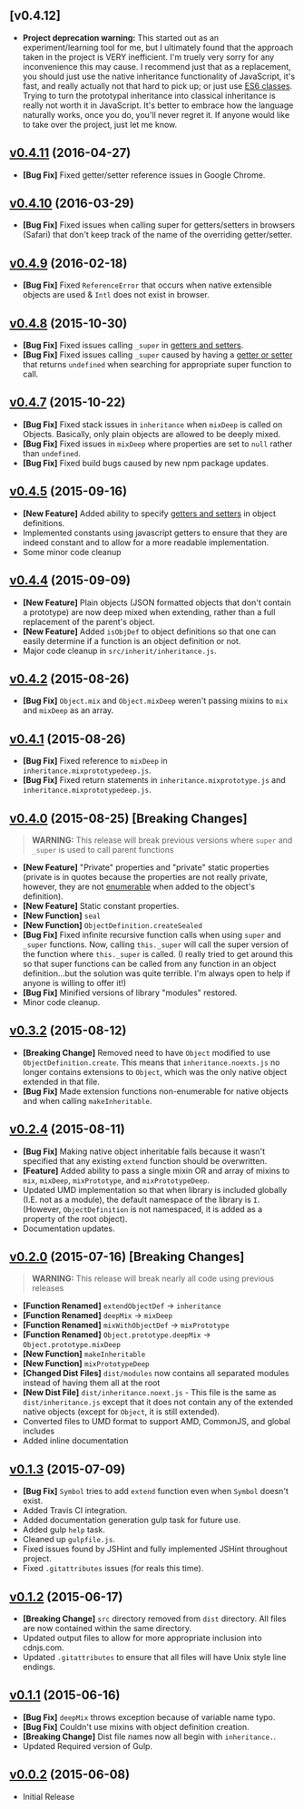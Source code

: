 ## [v0.4.12]

* **Project deprecation warning:**
  This started out as an experiment/learning tool for me, but I ultimately found that the approach taken in the project is VERY inefficient.
  I'm truely very sorry for any inconvenience this may cause. I recommend just that as a replacement, you should just use the native inheritance
  functionality of JavaScript, it's fast, and really actually not that hard to pick up; or just use [ES6 classes](https://developer.mozilla.org/en-US/docs/Web/JavaScript/Reference/Classes).
  Trying to turn the prototypal inheritance into classical inheritance is really not worth it in JavaScript. It's better to embrace how the
  language naturally works, once you do, you'll never regret it.
  If anyone would like to take over the project, just let me know.


## [v0.4.11](https://github.com/bsara/inheritance.js/tree/v0.4.11) (2016-04-27)

* **[Bug Fix]** Fixed getter/setter reference issues in Google Chrome.


## [v0.4.10](https://github.com/bsara/inheritance.js/tree/v0.4.10) (2016-03-29)

* **[Bug Fix]** Fixed issues when calling super for getters/setters in browsers (Safari) that don't keep track of the name of the overriding getter/setter.


## [v0.4.9](https://github.com/bsara/inheritance.js/tree/v0.4.9) (2016-02-18)

* **[Bug Fix]** Fixed `ReferenceError` that occurs when native extensible objects are used & `Intl` does not exist in browser.


## [v0.4.8](https://github.com/bsara/inheritance.js/tree/v0.4.8) (2015-10-30)

* **[Bug Fix]** Fixed issues calling `_super` in [getters and setters][getters-setters].
* **[Bug Fix]** Fixed issues calling `_super` caused by having a [getter or setter][getters-setters] that returns `undefined` when searching for appropriate super function to call.


## [v0.4.7](https://github.com/bsara/inheritance.js/tree/v0.4.7) (2015-10-22)

* **[Bug Fix]** Fixed stack issues in `inheritance` when `mixDeep` is called on Objects. Basically, only plain objects are allowed to be deeply mixed.
* **[Bug Fix]** Fixed issues in `mixDeep` where properties are set to `null` rather than `undefined`.
* **[Bug Fix]** Fixed build bugs caused by new npm package updates.


## [v0.4.5](https://github.com/bsara/inheritance.js/tree/v0.4.5) (2015-09-16)

* **[New Feature]** Added ability to specify [getters and setters][getters-setters] in object definitions.
* Implemented constants using javascript getters to ensure that they are indeed constant and to allow for a more readable implementation.
* Some minor code cleanup


## [v0.4.4](https://github.com/bsara/inheritance.js/tree/v0.4.4) (2015-09-09)

* **[New Feature]** Plain objects (JSON formatted objects that don't contain a prototype) are now deep mixed when extending, rather than a full replacement of the parent's object.
* **[New Feature]** Added `isObjDef` to object definitions so that one can easily determine if a function is an object definition or not.
* Major code cleanup in `src/inherit/inheritance.js`.


## [v0.4.2](https://github.com/bsara/inheritance.js/tree/v0.4.2) (2015-08-26)

* **[Bug Fix]** `Object.mix` and `Object.mixDeep` weren't passing mixins to `mix` and `mixDeep` as an array.


## [v0.4.1](https://github.com/bsara/inheritance.js/tree/v0.4.1) (2015-08-26)

* **[Bug Fix]** Fixed reference to `mixDeep` in `inheritance.mixprototypedeep.js`.
* **[Bug Fix]** Fixed return statements in `inheritance.mixprototype.js` and `inheritance.mixprototypedeep.js`.


## [v0.4.0](https://github.com/bsara/inheritance.js/tree/v0.4.0) (2015-08-25) **[Breaking Changes]**

> __WARNING:__ This release will break previous versions where `super` and `_super` is used to call parent functions

* **[New Feature]** "Private" properties and "private" static properties (private is in quotes because the properties are not really private, however, they are not [enumerable](https://developer.mozilla.org/en-US/docs/Web/JavaScript/Reference/Global_Objects/Object/defineProperty#Enumerable_attribute) when added to the object's definition).
* **[New Feature]** Static constant properties.
* **[New Function]** `seal`
* **[New Function]** `ObjectDefinition.createSealed`
* **[Bug Fix]** Fixed infinite recursive function calls when using `super` and `_super` functions. Now, calling `this._super` will call the super version of the function where `this._super` is called. (I really tried to get around this so that super functions can be called from any function in an object definition...but the solution was quite terrible. I'm always open to help if anyone is willing to offer it!)
* **[Bug Fix]** Minified versions of library "modules" restored.
* Minor code cleanup.


## [v0.3.2](https://github.com/bsara/inheritance.js/tree/v0.3.2) (2015-08-12)

* **[Breaking Change]** Removed need to have `Object` modified to use `ObjectDefinition.create`. This means that `inheritance.noexts.js` no longer contains extensions to `Object`, which was the only native object extended in that file.
* **[Bug Fix]** Made extension functions non-enumerable for native objects and when calling `makeInheritable`.


## [v0.2.4](https://github.com/bsara/inheritance.js/tree/v0.2.3) (2015-08-11)

* **[Bug Fix]** Making native object inheritable fails because it wasn't specified that any existing `extend` function should be overwritten.
* **[Feature]** Added ability to pass a single mixin OR and array of mixins to `mix`, `mixDeep`, `mixPrototype`, and `mixPrototypeDeep`.
* Updated UMD implementation so that when library is included globally (I.E. not as a module), the default namespace of the library is `I`. (However, `ObjectDefinition` is not namespaced, it is added as a property of the root object).
* Documentation updates.


## [v0.2.0](https://github.com/bsara/inheritance.js/tree/v0.2.0) (2015-07-16) **[Breaking Changes]**

> __WARNING:__ This release will break nearly all code using previous releases

* **[Function Renamed]** `extendObjectDef` -> `inheritance`
* **[Function Renamed]** `deepMix` -> `mixDeep`
* **[Function Renamed]** `mixWithObjectDef` -> `mixPrototype`
* **[Function Renamed]** `Object.prototype.deepMix` -> `Object.prototype.mixDeep`
* **[New Function]** `makeInheritable`
* **[New Function]** `mixPrototypeDeep`
* **[Changed Dist Files]** `dist/modules` now contains all separated modules instead of having them all at the root
* **[New Dist File]** `dist/inheritance.noext.js` - This file is the same as `dist/inheritance.js` except that it does not contain any of the extended native objects (except for `Object`, it is still extended).
* Converted files to UMD format to support AMD, CommonJS, and global includes
* Added inline documentation


## [v0.1.3](https://github.com/bsara/inheritance.js/tree/v0.1.3) (2015-07-09)

* **[Bug Fix]** `Symbol` tries to add `extend` function even when `Symbol` doesn't exist.
* Added Travis CI integration.
* Added documentation generation gulp task for future use.
* Added gulp `help` task.
* Cleaned up `gulpfile.js`.
* Fixed issues found by JSHint and fully implemented JSHint throughout project.
* Fixed `.gitattributes` issues (for reals this time).


## [v0.1.2](https://github.com/bsara/inheritance.js/tree/v0.1.2) (2015-06-17)

* **[Breaking Change]** `src` directory removed from `dist` directory. All files are
now contained within the same directory.
* Updated output files to allow for more appropriate inclusion into cdnjs.com.
* Updated `.gitattributes` to ensure that all files will have Unix style line endings.


## [v0.1.1](https://github.com/bsara/inheritance.js/tree/v0.1.1) (2015-06-16)

* **[Bug Fix]** `deepMix` throws exception because of variable name typo.
* **[Bug Fix]** Couldn't use mixins with object definition creation.
* **[Breaking Change]** Dist file names now all begin with `inheritance.`.
* Updated Required version of Gulp.


## [v0.0.2](https://github.com/bsara/inheritance.js/tree/v0.0.2) (2015-06-08)

* Initial Release



[getters-setters]: https://developer.mozilla.org/en-US/docs/Web/JavaScript/Guide/Working_with_Objects#Defining_getters_and_setters
